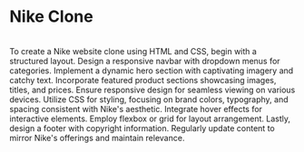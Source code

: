 # Nike Clone
<br>
To create a Nike website clone using HTML and CSS, begin with a structured layout. Design a responsive navbar with dropdown menus for categories. Implement a dynamic hero section with captivating imagery and catchy text. Incorporate featured product sections showcasing images, titles, and prices. Ensure responsive design for seamless viewing on various devices. Utilize CSS for styling, focusing on brand colors, typography, and spacing consistent with Nike's aesthetic. Integrate hover effects for interactive elements. Employ flexbox or grid for layout arrangement. Lastly, design a footer with copyright information. Regularly update content to mirror Nike's offerings and maintain relevance.